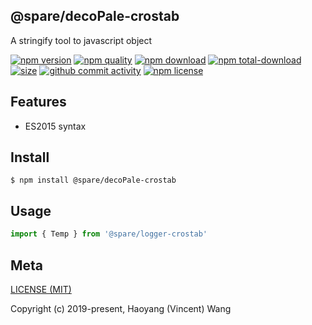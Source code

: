 ## @spare/decoPale-crostab
A stringify tool to javascript object

[![npm version][npm-image]][npm-url]
[![npm quality][quality-image]][quality-url]
[![npm download][download-image]][npm-url]
[![npm total-download][total-download-image]][npm-url]
[![size][size]][size-url]
[![github commit activity][commit-image]][github-url]
[![npm license][license-image]][npm-url]

## Features

- ES2015 syntax

## Install
```console
$ npm install @spare/decoPale-crostab
```

## Usage
```js
import { Temp } from '@spare/logger-crostab'
```

## Meta
[LICENSE (MIT)](/LICENSE)

Copyright (c) 2019-present, Haoyang (Vincent) Wang

[//]: <> (Shields)
[npm-image]: https://img.shields.io/npm/v/@spare/deco-crostab.svg?style=flat-square
[quality-image]: http://npm.packagequality.com/shield/@spare/deco-crostab.svg?style=flat-square
[download-image]: https://img.shields.io/npm/dm/@spare/deco-crostab.svg?style=flat-square
[total-download-image]:https://img.shields.io/npm/dt/@spare/deco-crostab.svg?style=flat-square
[license-image]: https://img.shields.io/npm/l/@spare/deco-crostab.svg?style=flat-square
[commit-image]: https://img.shields.io/github/commit-activity/y/hoyeungw/@spare/deco-crostab?style=flat-square
[size]: https://flat.badgen.net/packagephobia/install/@spare/deco-crostab

[//]: <> (Link)
[npm-url]: https://npmjs.org/package/@spare/deco-crostab
[quality-url]: http://packagequality.com/#?package=@spare/deco-crostab
[github-url]: https://github.com/hoyeungw/@spare/deco-crostab
[size-url]: https://packagephobia.now.sh/result?p=@spare/deco-crostab
